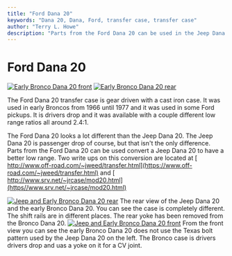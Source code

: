 ```yaml
---
title: "Ford Dana 20"
keywords: "Dana 20, Dana, Ford, transfer case, transfer case"
author: "Terry L. Howe"
description: "Parts from the Ford Dana 20 can be used in the Jeep Dana 20 to enhance the low range."
---
```

# Ford Dana 20

[![Early Bronco Dana 20 front](/img/xfer/updates/ford/br20b_.jpg)](/img/xfer/updates/ford/br20b.jpg) [![Early Bronco Dana 20 rear](/img/xfer/updates/ford/br20a_.jpg)](/img/xfer/updates/ford/br20a.jpg) 

The Ford Dana 20 transfer case is gear driven with a cast iron case. It was used in early Broncos from 1966 until 1977 and it was used in some Ford pickups. It is drivers drop and it was available with a couple different low range ratios all around 2.4:1.

The Ford Dana 20 looks a lot different than the Jeep Dana 20. The Jeep Dana 20 is passenger drop of course, but that isn't the only difference. Parts from the Ford Dana 20 can be used convert a Jeep Dana 20 to have a better low range. Two write ups on this conversion are located at [ http://www.off-road.com/~jweed/transfer.html](https://www.off-road.com/~jweed/transfer.html) and [ http://www.srv.net/~jrcase/mod20.html](https//www.srv.net/~jrcase/mod20.html)

[![Jeep and Early Bronco Dana 20 rear](/img/xfer/updates/ford/br20c_.jpg)](/img/xfer/updates/ford/br20c.jpg) The rear view of the Jeep Dana 20 and the early Bronco Dana 20. You can see the case is completely different. The shift rails are in different places. The rear yoke has been removed from the Bronco Dana 20. [![Jeep and Early Bronco Dana 20 front](/img/xfer/updates/ford/br20d_.jpg)](/img/xfer/updates/ford/br20d.jpg) From the front view you can see the early Bronco Dana 20 does not use the Texas bolt pattern used by the Jeep Dana 20 on the left. The Bronco case is drivers drivers drop and uas a yoke on it for a CV joint.